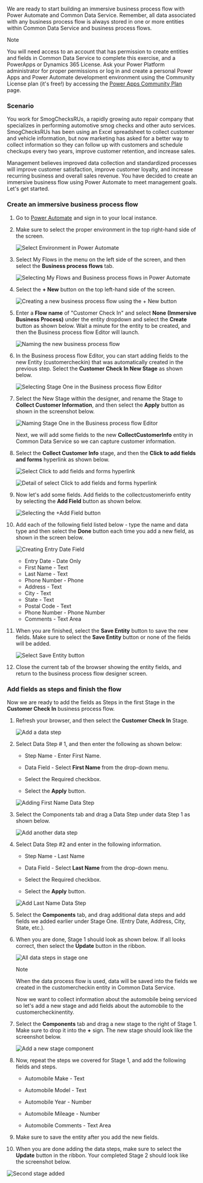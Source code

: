 We are ready to start building an immersive business process flow 
with Power Automate and Common Data Service. Remember, all data
associated with any business process flow is always stored in one or
more entities within Common Data Service and business process flows.

> [!NOTE]
> You will need access to an account that has permission to create entities and fields in Common Data Service to complete this exercise, and a PowerApps or Dynamics 365 License. Ask your Power Platform administrator for proper permissions or log in and create a personal Power Apps and Power Automate development environment using the Community License plan (it's free!) by accessing the [Power Apps Community Plan](https://powerapps.microsoft.com/communityplan/?azure-portal=true) page.

### Scenario

You work for SmogChecksRUs, a rapidly growing auto repair company 
that specializes in performing automotive smog checks and other
auto services. SmogChecksRUs has been using an Excel spreadsheet to
collect customer and vehicle information, but now marketing has asked
for a better way to collect information so they can follow up with
customers and schedule checkups every two years, improve customer
retention, and increase sales.

Management believes improved data collection and standardized processes
will improve customer satisfaction, improve customer loyalty, and
increase recurring business and overall sales revenue. You have decided
to create an immersive business flow using Power Automate to meet
management goals. Let's get started.

### Create an immersive business process flow

1. Go to [Power Automate](https://preview.flow.microsoft.com/?azure-portal=true) and sign
in to your local instance. 

1. Make sure to select the proper environment in the top right-hand side of the screen.

	![Select Environment in Power Automate](../media/3-selecting-environment-power-automate.png)

1. Select My Flows in the menu on the left side of the screen, and then select the **Business process flows** tab.

	![Selecting My Flows and Business process flows in Power Automate](../media/4-selecting-my-flows-business-process-flows-power-automate.png)

1. Select the **+ New** button on the top left-hand side of the screen.

	![Creating a new business process flow using the + New button](../media/5-creating-new-business-process-flow-using-new-button.png)

1. Enter a **Flow name** of "Customer Check In" and select **None (Immersive Business Process)** 
under the entity dropdown and select the **Create** button as shown below. Wait a minute for the 
entity to be created, and then the Business process flow Editor will launch.

   ![Naming the new business process flow](../media/6-naming-new-business-process-flow.png)

1. In the Business process flow Editor, you can start adding fields to the 
new Entity (customercheckin) that was automatically created in the previous step. 
Select the **Customer Check In New Stage** as shown below.

   ![Selecting Stage One in the Business process flow Editor](../media/7-selecting-stage-one-business-process-flow-editor.png)

1. Select the New Stage within the designer, and rename the Stage to
**Collect Customer Information**, and then select the **Apply** button as shown
in the screenshot below.

   ![Naming Stage One in the Business process flow Editor](../media/8-naming-stage-one-business-process-flow-editor.png)

	Next, we will add some fields to the new **CollectCustomerInfo** entity in Common Data Service so we can capture customer information.

1. Select the **Collect Customer Info** stage, and then the **Click to add fields and forms** hyperlink as shown below.

	![Select Click to add fields and forms hyperlink](../media/9-select-click-add-fields-and-forms-hyperlink.png)

	![Detail of select Click to add fields and forms hyperlink](../media/10-select-click-add-fields-and-forms-hyperlink.png)

1. Now let's add some fields. Add fields to the collectcustomerinfo entity by selecting the **Add Field** button as shown below.

   ![Selecting the +Add Field button](../media/11-selecting-add-field-button.png)

1. Add each of the following field listed below - type the name and data type and
then select the **Done** button each time you add a new field, as shown in the screen below.

   ![Creating Entry Date Field](../media/12-creating-entry-date-field.png)

	- Entry Date - Date Only
	- First Name - Text
	- Last Name - Text
	- Phone Number - Phone
	- Address - Text
	- City - Text
	- State - Text
	- Postal Code - Text
	- Phone Number - Phone Number
	- Comments - Text Area

1. When you are finished, select the **Save Entity** button to save 
the new fields. Make sure to select the **Save Entity** button or none
of the fields will be added.

   ![Select Save Entity button](../media/13-select-save-entity-button.png)

1.	Close the current tab of the browser showing the entity fields, and 
return to the business process flow designer screen.

### Add fields as steps and finish the flow

Now we are ready to add the fields as Steps in the first Stage in
the **Customer Check In** business process flow. 

1. Refresh your browser, and then select the **Customer Check In** Stage.

	![Add a data step](../media/14-add-data-step.png)

1. Select Data Step # 1, and then enter the following as shown below:

	-   Step Name - Enter First Name.
		
	-   Data Field - Select **First Name** from the drop-down menu.
		
	-   Select the Required checkbox.
		
	-   Select the **Apply** button.
		
	![Adding First Name Data Step](../media/15-adding-first-name-data-step.png)

1. Select the Components tab and drag a Data Step under data Step 1
as shown below.

   ![Add another data step](../media/16-add-another-data-step.png)

1. Select Data Step #2 and enter in the following information.

	-   Step Name - Last Name
	
	-   Data Field - Select **Last Name** from the drop-down menu.
	
	-   Select the Required checkbox.
	
	-   Select the **Apply** button.

	![Add Last Name Data Step](../media/17-add-last-name-data-step.png)

1. Select the **Components** tab, and drag additional data steps and add
fields we added earlier under Stage One. (Entry Date, Address, City, State, etc.).

1. When you are done, Stage 1 should look as shown below. If all
looks correct, then select the **Update** button in the ribbon.

   ![All data steps in stage one](../media/18-all-data-steps-stage-one.png)

	> [!NOTE]
	> When the data process flow is used, data will be saved into the
	fields we created in the customercheckin entity in Common Data Service.

	Now we want to collect information about the automobile being serviced so let's add a new stage and add fields about the automobile to the customercheckinentity.

1. Select the **Components** tab and drag a new stage to the right of
Stage 1. Make sure to drop it into the **+** sign. The new stage should
look like the screenshot below.

   ![Add a new stage component](../media/19-add-new-stage-component.png)

1. Now, repeat the steps we covered for Stage 1, and add the following fields and steps.

	-   Automobile Make - Text
	
	-   Automobile Model - Text
	
	-   Automobile Year - Number
	
	-   Automobile Mileage - Number
	
	-   Automobile Comments - Text Area

1. Make sure to save the entity after you add the new fields.

1. When you are done adding the data steps, make sure to select the **Update**
button in the ribbon. Your completed Stage 2 should look like the screenshot below.

![Second stage added](../media/20-second-stage-added.png)
